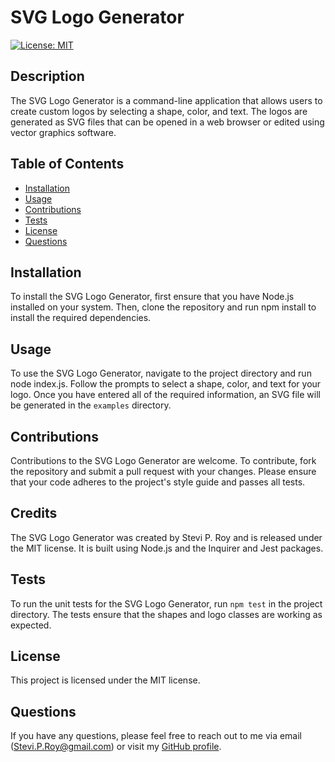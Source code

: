 # SVG Logo Generator

[![License: MIT](https://img.shields.io/badge/License-MIT-yellow.svg)](https://opensource.org/licenses/MIT)

## Description

The SVG Logo Generator is a command-line application that allows users to create custom logos by selecting a shape, color, and text. The logos are generated as SVG files that can be opened in a web browser or edited using vector graphics software.

## Table of Contents

- [Installation](#installation)
- [Usage](#usage)
- [Contributions](#contributions)
- [Tests](#tests)
- [License](#license)
- [Questions](#questions)

## Installation

To install the SVG Logo Generator, first ensure that you have Node.js installed on your system. Then, clone the repository and run npm install to install the required dependencies.

## Usage

To use the SVG Logo Generator, navigate to the project directory and run node index.js. Follow the prompts to select a shape, color, and text for your logo. Once you have entered all of the required information, an SVG file will be generated in the `examples` directory.

## Contributions

Contributions to the SVG Logo Generator are welcome. To contribute, fork the repository and submit a pull request with your changes. Please ensure that your code adheres to the project's style guide and passes all tests.

## Credits

The SVG Logo Generator was created by Stevi P. Roy and is released under the MIT license. It is built using Node.js and the Inquirer and Jest packages.

## Tests

To run the unit tests for the SVG Logo Generator, run `npm test` in the project directory. The tests ensure that the shapes and logo classes are working as expected.

## License

This project is licensed under the MIT license.

## Questions

If you have any questions, please feel free to reach out to me via email (Stevi.P.Roy@gmail.com) or visit my [GitHub profile](https://github.com/SteviRoy).